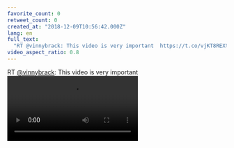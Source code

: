 ```yaml
---
favorite_count: 0
retweet_count: 0
created_at: "2018-12-09T10:56:42.000Z"
lang: en
full_text:
  "RT @vinnybrack: This video is very important  https://t.co/vjKT8REXte"
video_aspect_ratio: 0.8
---
```


RT [@vinnybrack](https://twitter.com/vinnybrack): This video is very important
![Embedded Video](https://twitter-media-coderbyheart.s3.eu-north-1.amazonaws.com/1071720286310068225-SJX_ehdX66CuhnCt.mp4)
